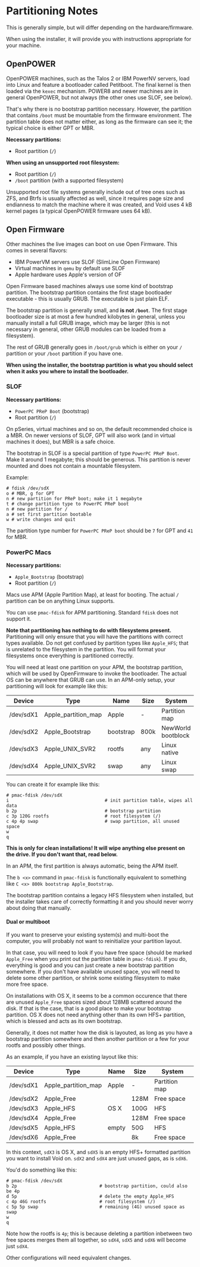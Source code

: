 # Partitioning Notes

This is generally simple, but will differ depending on the hardware/firmware.

When using the installer, it will provide you with instructions appropriate
for your machine.

## OpenPOWER

OpenPOWER machines, such as the Talos 2 or IBM PowerNV servers, load into Linux
and feature a bootloader called Petitboot. The final kernel is then loaded via
the `kexec` mechanism. POWER8 and newer machines are in general OpenPOWER, but
not always (the other ones use SLOF, see below).

That's why there is no bootstrap partition necessary. However, the partition
that contains `/boot` must be mountable from the firmware environment. The
partition table does not matter either, as long as the firmware can see it;
the typical choice is either GPT or MBR.

**Necessary partitions:**

- Root partition (`/`)

**When using an unsupported root filesystem:**

- Root partition (`/`)
- `/boot` partition (with a supported filesystem)

Unsupported root file systems generally include out of tree ones such as ZFS,
and Btrfs is usually affected as well, since it requires page size and
endianness to match the machine where it was created, and Void uses 4 kB kernel
pages (a typical OpenPOWER firmware uses 64 kB).

## Open Firmware

Other machines the live images can boot on use Open Firmware. This comes in
several flavors:

- IBM PowerVM servers use SLOF (SlimLine Open Firmware)
- Virtual machines in `qemu` by default use SLOF
- Apple hardware uses Apple's version of OF

Open Firmware based machines always use some kind of bootstrap partition. The
bootstrap partition contains the first stage bootloader executable - this is
usually GRUB. The executable is just plain ELF.

The bootstrap partition is generally small, and **is not `/boot`**. The first
stage bootloader size is at most a few hundred kilobytes in general, unless
you manually install a full GRUB image, which may be larger (this is not
necessary in general, other GRUB modules can be loaded from a filesystem).

The rest of GRUB generally goes in `/boot/grub` which is either on your `/`
partition or your `/boot` partition if you have one.

**When using the installer, the bootstrap partition is what you should select
when it asks you where to install the bootloader.**

### SLOF

**Necessary partitions:**

- `PowerPC PReP Boot` (bootstrap)
- Root partition (`/`)

On pSeries, virtual machines and so on, the default recommended choice is a
MBR. On newer versions of SLOF, GPT will also work (and in virtual machines
it does), but MBR is a safe choice.

The bootstrap in SLOF is a special partition of type `PowerPC PReP Boot`.
Make it around 1 megabyte; this should be generous. This partition is never
mounted and does not contain a mountable filesystem.

Example:

```
# fdisk /dev/sdX
o # MBR, g for GPT
n # new partition for PReP boot; make it 1 megabyte
t # change partition type to PowerPC PReP boot
n # new partition for /
a # set first partition bootable
w # write changes and quit
```

The partition type number for `PowerPC PReP boot` should be `7` for GPT and
`41` for MBR.

### PowerPC Macs

**Necessary partitions:**

- `Apple_Bootstrap` (bootstrap)
- Root partition (`/`)

Macs use APM (Apple Partition Map), at least for booting. The actual `/`
partition can be on anything Linux supports.

You can use `pmac-fdisk` for APM partitioning. Standard `fdisk` does not
support it.

**Note that partitioning has nothing to do with filesystems present.**
Partitioning will only ensure that you will have the partitions with correct
types available. Do not get confused by partition types like `Apple_HFS`;
that is unrelated to the filesystem in the partition. You will format your
filesystems once everything is partitioned correctly.

You will need at least one partition on your APM, the bootstrap partition,
which will be used by OpenFirmware to invoke the bootloader. The actual OS
can be anywhere that GRUB can use. In an APM-only setup, your partitioning
will look for example like this:

| Device    | Type                | Name      | Size | System             |
| --------- | ------------------- | --------- | ---- | ------------------ |
| /dev/sdX1 | Apple_partition_map | Apple     | -    | Partition map      |
| /dev/sdX2 | Apple_Bootstrap     | bootstrap | 800k | NewWorld bootblock |
| /dev/sdX3 | Apple_UNIX_SVR2     | rootfs    | any  | Linux native       |
| /dev/sdX4 | Apple_UNIX_SVR2     | swap      | any  | Linux swap         |

You can create it for example like this:

```
# pmac-fdisk /dev/sdX
i                                    # init partition table, wipes all data
b 2p                                 # bootstrap partition
c 3p 120G rootfs                     # root filesystem (/)
c 4p 4p swap                         # swap partition, all unused space
w
q
```

**This is only for clean installations! It will wipe anything else present
on the drive. If you don't want that, read below.**

In an APM, the first partition is always automatic, being the APM itself.

The `b <x>` command in `pmac-fdisk` is functionally equivalent to something
like `C <x> 800k bootstrap Apple_Bootstrap`.

The bootstrap partition contains a legacy HFS filesystem when installed, but
the installer takes care of correctly formatting it and you should never worry
about doing that manually.

#### Dual or multiboot

If you want to preserve your existing system(s) and multi-boot the computer, you
will probably not want to reinitialize your partition layout.

In that case, you will need to look if you have free space (should be marked
`Apple_Free` when you print out the partition table in `pmac-fdisk`). If you do,
everything is good and you can just create a new bootstrap partition somewhere.
If you don't have available unused space, you will need to delete some other
partition, or shrink some existing filesystem to make more free space.

On installations with OS X, it seems to be a common occurence that there are
unused `Apple_Free` spaces sized about 128MB scattered around the disk. If that
is the case, that is a good place to make your bootstrap partition. OS X does not
need anything other than its own HFS+ partition, which is blessed and acts as its
own bootstrap.

Generally, it does not matter how the disk is layouted, as long as you have a
bootstrap partition somewhere and then another partition or a few for your rootfs
and possibly other things.

As an example, if you have an existing layout like this:

| Device    | Type                | Name      | Size | System             |
| --------- | ------------------- | --------- | ---- | ------------------ |
| /dev/sdX1 | Apple_partition_map | Apple     | -    | Partition map      |
| /dev/sdX2 | Apple_Free          |           | 128M | Free space         |
| /dev/sdX3 | Apple_HFS           | OS X      | 100G | HFS                |
| /dev/sdX4 | Apple_Free          |           | 128M | Free space         |
| /dev/sdX5 | Apple_HFS           | empty     | 50G  | HFS                |
| /dev/sdX6 | Apple_Free          |           | 8k   | Free space         |

In this context, `sdX3` is OS X, and `sdX5` is an empty HFS+ formatted partition
you want to install Void on. `sdX2` and `sdX4` are just unused gaps, as is `sdX6`.

You'd do something like this:

```
# pmac-fdisk /dev/sdX
b 2p                               # bootstrap partition, could also be 4p
d 5p                               # delete the empty Apple_HFS
c 4p 46G rootfs                    # root filesystem (/)
c 5p 5p swap                       # remaining (4G) unused space as swap
w
q
```

Note how the rootfs is `4p`; this is because deleting a partition inbetween two
free spaces merges them all together, so `sdX4`, `sdX5` and `sdX6` will become
just `sdX4`.

Other configurations will need equivalent changes.
